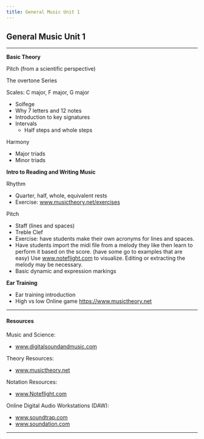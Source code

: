 ```yaml
---
title: General Music Unit 1
---
```

<!-- # General Music Unit 1 -->

## General Music Unit 1

- - -

**Basic Theory**

Pitch (from a scientific perspective)

The overtone Series 

Scales: C major, F major, G major

* Solfege
* Why 7 letters and 12 notes
* Introduction to key signatures
* Intervals  
  * Half steps and whole steps

Harmony

* Major triads
* Minor triads

**Intro to Reading and Writing Music**

Rhythm

* Quarter, half, whole, equivalent rests
* Exercise: www.musictheory.net/exercises

Pitch

* Staff (lines and spaces)
* Treble Clef
* Exercise: have students make their own acronyms for lines and spaces. 
* Have students import the midi file from a melody they like then learn to perform it based on the score.  (have some go to examples that are easy)  Use www.noteflight.com to visualize.  Editing or extracting the melody may be necessary.
* Basic dynamic and expression markings

**Ear Training**

* Ear training introduction
* High vs low Online game https://www.musictheory.net

- - -

#### Resources

Music and Science:

* www.digitalsoundandmusic.com

Theory Resources:

* www.musictheory.net

Notation Resources:

* www.Noteflight.com

Online Digital Audio Workstations (DAW):

* www.soundtrap.com
* www.soundation.com

- - -

####
